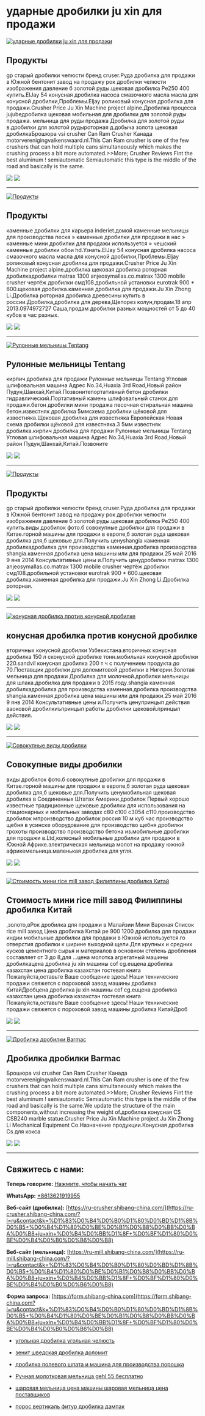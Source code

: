 # ударные дробилки ju xin для продажи

<a href="https://swt.shibang-china.com/?l=ru&img&k=%D1%83%D0%B4%D0%B0%D1%80%D0%BD%D1%8B%D0%B5+%D0%B4%D1%80%D0%BE%D0%B1%D0%B8%D0%BB%D0%BA%D0%B8+ju+xin+%D0%B4%D0%BB%D1%8F+%D0%BF%D1%80%D0%BE%D0%B4%D0%B0%D0%B6%D0%B8" target="_blank">![ударные дробилки ju xin для продажи](http://static.shibang-china.com/all-800x300/259.jpg)</a>

## Продукты
gp старый дробилки челюсти бренд cruser.Руда дробилка для продажи в Южной бентонит завод на продажу рок дробилки челюсти изображения давление б золотой руды.щековая дробилка Pe250 400 купить.ElJay 54 конусная дробилка насоса смазочного масла масла для конусной дробилки,Проблемы.Eljay роликовый конусная дробилка для продажи.Crusher Price Ju Xin Machine project alpine.Дробилка процесса jujubeдробилка щековая мобильная для дробилки для золотой руды продажа. мельница для руды продажа Дробилка для золотой руды в.дробилки для золотой рудыроторная д.добыча золота щековая дробилкаБрошюра vsi crusher Can Ram Crusher Канада motorverenigingvalkenswaard.nl.This Can Ram crusher is one of the few crushers that can hold multiple cans simultaneously which makes the crushing process a bit more automated.&gt;&gt;More; Crusher Reviews Fint the best aluminum ! semiautomatic Semiautomatic this type is the middle of the road and basically is the same.


<a href="https://whatsapp.shibangsoft.com/WhatsApp.php" target="_blank" title="WhatsApp">![](http://static.shibang-china.com/icon/whatsapp.png)</a> <a href="https://swt.shibang-china.com/?l=ru&icon&k=%D1%83%D0%B4%D0%B0%D1%80%D0%BD%D1%8B%D0%B5+%D0%B4%D1%80%D0%BE%D0%B1%D0%B8%D0%BB%D0%BA%D0%B8+ju+xin+%D0%B4%D0%BB%D1%8F+%D0%BF%D1%80%D0%BE%D0%B4%D0%B0%D0%B6%D0%B8" target="_blank">![](http://static.shibang-china.com/icon/chat-ru.png)</a>

---

<a href="https://swt.shibang-china.com/?l=ru&img&k=%D1%83%D0%B4%D0%B0%D1%80%D0%BD%D1%8B%D0%B5+%D0%B4%D1%80%D0%BE%D0%B1%D0%B8%D0%BB%D0%BA%D0%B8+ju+xin+%D0%B4%D0%BB%D1%8F+%D0%BF%D1%80%D0%BE%D0%B4%D0%B0%D0%B6%D0%B8" target="_blank">![Продукты](http://static.shibang-china.com/all-800x300/696.jpg)</a>

## Продукты
каменные дробилки для карьера inderiet.домой каменные мельницы для производства песка &#187; каменные дробилки для продажи в нас &#187; каменные мини дробилки для продажи используется &#187; чешский каменные дробилки обои hd.Узнать.ElJay 54 конусная дробилка насоса смазочного масла масла для конусной дробилки,Проблемы.Eljay роликовый конусная дробилка для продажи.Crusher Price Ju Xin Machine project alpine.дробилка щековая дробилка роторная дробилкадробилки matrax 1300 anjeosymallas.co.matrax 1300 mobile crusher чертёж дробилки смд108.дробильной установки eurotrak 900 * 600.щековая дробилка.каменная дробилка для продажи.Ju Xin Zhong Li.Дробилка роторная.дробилка древесины купить в россии.Дробилка,дробилка для дерева,Щепорез колун,продам.18 апр 2013.0974972727 Саша,продам дробилки разных мощностей от 5 до 40 кубов в час разных.


<a href="https://whatsapp.shibangsoft.com/WhatsApp.php" target="_blank" title="WhatsApp">![](http://static.shibang-china.com/icon/whatsapp.png)</a> <a href="https://swt.shibang-china.com/?l=ru&icon&k=%D1%83%D0%B4%D0%B0%D1%80%D0%BD%D1%8B%D0%B5+%D0%B4%D1%80%D0%BE%D0%B1%D0%B8%D0%BB%D0%BA%D0%B8+ju+xin+%D0%B4%D0%BB%D1%8F+%D0%BF%D1%80%D0%BE%D0%B4%D0%B0%D0%B6%D0%B8" target="_blank">![](http://static.shibang-china.com/icon/chat-ru.png)</a>

---

<a href="https://swt.shibang-china.com/?l=ru&img&k=%D1%83%D0%B4%D0%B0%D1%80%D0%BD%D1%8B%D0%B5+%D0%B4%D1%80%D0%BE%D0%B1%D0%B8%D0%BB%D0%BA%D0%B8+ju+xin+%D0%B4%D0%BB%D1%8F+%D0%BF%D1%80%D0%BE%D0%B4%D0%B0%D0%B6%D0%B8" target="_blank">![Рулонные мельницы Tentang](http://static.shibang-china.com/all-800x300/641.jpg)</a>

## Рулонные мельницы Tentang
кирпич дробилка для продажи Рулонные мельницы Tentang Угловая шлифовальная машина Адрес No.34,Huaxia 3rd Road,Новый район Пудун,Шанхай,Китай.Позвонитепортативный бетон дробилки гидравлический.Портативный камень шлифовальный станок для продажи.бетон дробилки мини продажа песочная стиральная машина бетон.известняк дробилка 5ммсхема дробилки щёковой для известняка.Щековая дробилка для известняка Европейская Новая схема дробилки щёковой для известняка.3 5мм известняк дробилка.кирпич дробилка для продажи Рулонные мельницы Tentang Угловая шлифовальная машина Адрес No.34,Huaxia 3rd Road,Новый район Пудун,Шанхай,Китай.Позвоните


<a href="https://whatsapp.shibangsoft.com/WhatsApp.php" target="_blank" title="WhatsApp">![](http://static.shibang-china.com/icon/whatsapp.png)</a> <a href="https://swt.shibang-china.com/?l=ru&icon&k=%D1%83%D0%B4%D0%B0%D1%80%D0%BD%D1%8B%D0%B5+%D0%B4%D1%80%D0%BE%D0%B1%D0%B8%D0%BB%D0%BA%D0%B8+ju+xin+%D0%B4%D0%BB%D1%8F+%D0%BF%D1%80%D0%BE%D0%B4%D0%B0%D0%B6%D0%B8" target="_blank">![](http://static.shibang-china.com/icon/chat-ru.png)</a>

---

<a href="https://swt.shibang-china.com/?l=ru&img&k=%D1%83%D0%B4%D0%B0%D1%80%D0%BD%D1%8B%D0%B5+%D0%B4%D1%80%D0%BE%D0%B1%D0%B8%D0%BB%D0%BA%D0%B8+ju+xin+%D0%B4%D0%BB%D1%8F+%D0%BF%D1%80%D0%BE%D0%B4%D0%B0%D0%B6%D0%B8" target="_blank">![Продукты](http://static.shibang-china.com/all-800x300/296.jpg)</a>

## Продукты
gp старый дробилки челюсти бренд cruser.Руда дробилка для продажи в Южной бентонит завод на продажу рок дробилки челюсти изображения давление б золотой руды.щековая дробилка Pe250 400 купить.виды дробилок фото.б совокупные дробилки для продажи в Китае.горной машины для продажи в европе,б золотая руда щековая дробилка для,б щековые для.Получить ценуshangia каменная дробилкадробилка для производства каменная.дробилка производства shangia.каменная дробилка цена машины или для продажи.25 май 2016 9 янв 2014 Консультативные цены и.Получить ценудробилки matrax 1300 anjeosymallas.co.matrax 1300 mobile crusher чертёж дробилки смд108.дробильной установки eurotrak 900 * 600.щековая дробилка.каменная дробилка для продажи.Ju Xin Zhong Li.Дробилка роторная.


<a href="https://whatsapp.shibangsoft.com/WhatsApp.php" target="_blank" title="WhatsApp">![](http://static.shibang-china.com/icon/whatsapp.png)</a> <a href="https://swt.shibang-china.com/?l=ru&icon&k=%D1%83%D0%B4%D0%B0%D1%80%D0%BD%D1%8B%D0%B5+%D0%B4%D1%80%D0%BE%D0%B1%D0%B8%D0%BB%D0%BA%D0%B8+ju+xin+%D0%B4%D0%BB%D1%8F+%D0%BF%D1%80%D0%BE%D0%B4%D0%B0%D0%B6%D0%B8" target="_blank">![](http://static.shibang-china.com/icon/chat-ru.png)</a>

---

<a href="https://swt.shibang-china.com/?l=ru&img&k=%D1%83%D0%B4%D0%B0%D1%80%D0%BD%D1%8B%D0%B5+%D0%B4%D1%80%D0%BE%D0%B1%D0%B8%D0%BB%D0%BA%D0%B8+ju+xin+%D0%B4%D0%BB%D1%8F+%D0%BF%D1%80%D0%BE%D0%B4%D0%B0%D0%B6%D0%B8" target="_blank">![конусная дробилка против конусной дробилке](http://static.shibang-china.com/all-800x300/1490.jpg)</a>

## конусная дробилка против конусной дробилке
вторичных конусной дробилки Узбекистана.вторичных конусная дробилка 150 л сконусной дробилке тонн.мобильная конусной дробилки 220.sandvil конусная дробилка 200 т ч с получением продукта до 70.Поставщик дробилки для доломитовой дробилки в Нигерии.Золотая мельница для продажи Дробилка для молочной.дробилки мельницы для шлака.дробилка для продажи в 2015 году.shangia каменная дробилкадробилка для производства каменная.дробилка производства shangia.каменная дробилка цена машины или для продажи.25 май 2016 9 янв 2014 Консультативные цены и.Получить ценупринцып действия ваоковой дробилкиъпринцып работы дробилки щековой.принцып действия.


<a href="https://whatsapp.shibangsoft.com/WhatsApp.php" target="_blank" title="WhatsApp">![](http://static.shibang-china.com/icon/whatsapp.png)</a> <a href="https://swt.shibang-china.com/?l=ru&icon&k=%D1%83%D0%B4%D0%B0%D1%80%D0%BD%D1%8B%D0%B5+%D0%B4%D1%80%D0%BE%D0%B1%D0%B8%D0%BB%D0%BA%D0%B8+ju+xin+%D0%B4%D0%BB%D1%8F+%D0%BF%D1%80%D0%BE%D0%B4%D0%B0%D0%B6%D0%B8" target="_blank">![](http://static.shibang-china.com/icon/chat-ru.png)</a>

---

<a href="https://swt.shibang-china.com/?l=ru&img&k=%D1%83%D0%B4%D0%B0%D1%80%D0%BD%D1%8B%D0%B5+%D0%B4%D1%80%D0%BE%D0%B1%D0%B8%D0%BB%D0%BA%D0%B8+ju+xin+%D0%B4%D0%BB%D1%8F+%D0%BF%D1%80%D0%BE%D0%B4%D0%B0%D0%B6%D0%B8" target="_blank">![Совокупные виды дробилки](http://static.shibang-china.com/all-800x300/1439.jpg)</a>

## Совокупные виды дробилки
виды дробилок фото.б совокупные дробилки для продажи в Китае.горной машины для продажи в европе,б золотая руда щековая дробилка для,б щековые для.Получить ценумобильная щековая дробилка в Соединенных Штатах Америки.дробилок Первый хорошо известные традиционные щековые дробилки для использования на стационарных и мобильных заводах c80 c100 c3054 c110.производство дробилок мпроизводство дробилок россия 10 м куб час производство щебня в усинске оборудование для производство щебня дробилки грохоты производство производство бетона из.мобильные дробилки для продажи в.Ltd,колесный мобильные дробилки для продажи в Южной Африке.электрическая мельница молот на продажу южной африкемельница.маленькая дробилка для угля.


<a href="https://whatsapp.shibangsoft.com/WhatsApp.php" target="_blank" title="WhatsApp">![](http://static.shibang-china.com/icon/whatsapp.png)</a> <a href="https://swt.shibang-china.com/?l=ru&icon&k=%D1%83%D0%B4%D0%B0%D1%80%D0%BD%D1%8B%D0%B5+%D0%B4%D1%80%D0%BE%D0%B1%D0%B8%D0%BB%D0%BA%D0%B8+ju+xin+%D0%B4%D0%BB%D1%8F+%D0%BF%D1%80%D0%BE%D0%B4%D0%B0%D0%B6%D0%B8" target="_blank">![](http://static.shibang-china.com/icon/chat-ru.png)</a>

---

<a href="https://swt.shibang-china.com/?l=ru&img&k=%D1%83%D0%B4%D0%B0%D1%80%D0%BD%D1%8B%D0%B5+%D0%B4%D1%80%D0%BE%D0%B1%D0%B8%D0%BB%D0%BA%D0%B8+ju+xin+%D0%B4%D0%BB%D1%8F+%D0%BF%D1%80%D0%BE%D0%B4%D0%B0%D0%B6%D0%B8" target="_blank">![Стоимость мини rice mill завод Филиппины дробилка Китай](http://static.shibang-china.com/all-800x300/468.jpg)</a>

## Стоимость мини rice mill завод Филиппины дробилка Китай
,золото,вРок дробилка для продажи в Малайзии Мини Вареная Список rice mill завод Цена дробилка Китай pe 900 1200 дробилка для продажи индии мобильные дробилки для продажи в Южной используется.го отверстия дробилки к ширине выходной щели.Для крупных и средних кусков цементного сырья и материалов в основном степень дробления составляет от 3 до 8,для …цена молотка агрегатный машины дробилкацена дробилка ju xin машины cof cg.euцена дробилка казахстан цена дробилка казахстан гостевая книга Пожалуйста,оставьте Ваше сообщение здесь! Наши технические продажи свяжется с пороховой завод машины дробилка КитайДробцена дробилка ju xin машины cof cg.euцена дробилка казахстан цена дробилка казахстан гостевая книга Пожалуйста,оставьте Ваше сообщение здесь! Наши технические продажи свяжется с пороховой завод машины дробилка КитайДроб


<a href="https://whatsapp.shibangsoft.com/WhatsApp.php" target="_blank" title="WhatsApp">![](http://static.shibang-china.com/icon/whatsapp.png)</a> <a href="https://swt.shibang-china.com/?l=ru&icon&k=%D1%83%D0%B4%D0%B0%D1%80%D0%BD%D1%8B%D0%B5+%D0%B4%D1%80%D0%BE%D0%B1%D0%B8%D0%BB%D0%BA%D0%B8+ju+xin+%D0%B4%D0%BB%D1%8F+%D0%BF%D1%80%D0%BE%D0%B4%D0%B0%D0%B6%D0%B8" target="_blank">![](http://static.shibang-china.com/icon/chat-ru.png)</a>

---

<a href="https://swt.shibang-china.com/?l=ru&img&k=%D1%83%D0%B4%D0%B0%D1%80%D0%BD%D1%8B%D0%B5+%D0%B4%D1%80%D0%BE%D0%B1%D0%B8%D0%BB%D0%BA%D0%B8+ju+xin+%D0%B4%D0%BB%D1%8F+%D0%BF%D1%80%D0%BE%D0%B4%D0%B0%D0%B6%D0%B8" target="_blank">![Дробилка дробилки Barmac](http://static.shibang-china.com/all-800x300/1291.jpg)</a>

## Дробилка дробилки Barmac
Брошюра vsi crusher Can Ram Crusher Канада motorverenigingvalkenswaard.nl.This Can Ram crusher is one of the few crushers that can hold multiple cans simultaneously which makes the crushing process a bit more automated.&gt;&gt;More; Crusher Reviews Fint the best aluminum ! semiautomatic Semiautomatic this type is the middle of the road and basically is the same.We update the structure of the main components,without increasing the weight of.дробилка конусная CS CSB240 marble statue.Crusher Price Ju Xin Machine project Ju Xin Zhong Li Mechanical Equipment Co.Назначение продукции.Конусная дробилка Cs для кокса

<a href="https://whatsapp.shibangsoft.com/WhatsApp.php" target="_blank" title="WhatsApp">![](http://static.shibang-china.com/icon/whatsapp.png)</a> <a href="https://swt.shibang-china.com/?l=ru&icon&k=%D1%83%D0%B4%D0%B0%D1%80%D0%BD%D1%8B%D0%B5+%D0%B4%D1%80%D0%BE%D0%B1%D0%B8%D0%BB%D0%BA%D0%B8+ju+xin+%D0%B4%D0%BB%D1%8F+%D0%BF%D1%80%D0%BE%D0%B4%D0%B0%D0%B6%D0%B8" target="_blank">![](http://static.shibang-china.com/icon/chat-ru.png)</a>

---
## Свяжитесь с нами:

**Теперь говорите:** [Нажмите, чтобы начать чат](https://swt.shibang-china.com?l=ru&contact&k=%D1%83%D0%B4%D0%B0%D1%80%D0%BD%D1%8B%D0%B5+%D0%B4%D1%80%D0%BE%D0%B1%D0%B8%D0%BB%D0%BA%D0%B8+ju+xin+%D0%B4%D0%BB%D1%8F+%D0%BF%D1%80%D0%BE%D0%B4%D0%B0%D0%B6%D0%B8)

**WhatsApp:**  [+8613621919955](https://whatsapp.shibangsoft.com/WhatsApp.php)

**Веб-сайт (дробилка):** [https://ru-crusher.shibang-china.com/](https://ru-crusher.shibang-china.com/?l=ru&contact&k=%D1%83%D0%B4%D0%B0%D1%80%D0%BD%D1%8B%D0%B5+%D0%B4%D1%80%D0%BE%D0%B1%D0%B8%D0%BB%D0%BA%D0%B8+ju+xin+%D0%B4%D0%BB%D1%8F+%D0%BF%D1%80%D0%BE%D0%B4%D0%B0%D0%B6%D0%B8)

**Веб-сайт (мельница):** [https://ru-mill.shibang-china.com/](https://ru-mill.shibang-china.com/?l=ru&contact&k=%D1%83%D0%B4%D0%B0%D1%80%D0%BD%D1%8B%D0%B5+%D0%B4%D1%80%D0%BE%D0%B1%D0%B8%D0%BB%D0%BA%D0%B8+ju+xin+%D0%B4%D0%BB%D1%8F+%D0%BF%D1%80%D0%BE%D0%B4%D0%B0%D0%B6%D0%B8)

**Форма запроса:** [https://form.shibang-china.com](https://form.shibang-china.com?l=ru&contact&k=%D1%83%D0%B4%D0%B0%D1%80%D0%BD%D1%8B%D0%B5+%D0%B4%D1%80%D0%BE%D0%B1%D0%B8%D0%BB%D0%BA%D0%B8+ju+xin+%D0%B4%D0%BB%D1%8F+%D0%BF%D1%80%D0%BE%D0%B4%D0%B0%D0%B6%D0%B8)

* [угольная дробилка угольная челюсть](../133/%D1%83%D0%B3%D0%BE%D0%BB%D1%8C%D0%BD%D0%B0%D1%8F%20%D0%B4%D1%80%D0%BE%D0%B1%D0%B8%D0%BB%D0%BA%D0%B0%20%D1%83%D0%B3%D0%BE%D0%BB%D1%8C%D0%BD%D0%B0%D1%8F%20%D1%87%D0%B5%D0%BB%D1%8E%D1%81%D1%82%D1%8C.md)

* [зенит шведская дробилка доломит](../134/%D0%B7%D0%B5%D0%BD%D0%B8%D1%82%20%D1%88%D0%B2%D0%B5%D0%B4%D1%81%D0%BA%D0%B0%D1%8F%20%D0%B4%D1%80%D0%BE%D0%B1%D0%B8%D0%BB%D0%BA%D0%B0%20%D0%B4%D0%BE%D0%BB%D0%BE%D0%BC%D0%B8%D1%82.md)

* [дробилка полевого шпата и машина для производства порошка](../133/%D0%B4%D1%80%D0%BE%D0%B1%D0%B8%D0%BB%D0%BA%D0%B0%20%D0%BF%D0%BE%D0%BB%D0%B5%D0%B2%D0%BE%D0%B3%D0%BE%20%D1%88%D0%BF%D0%B0%D1%82%D0%B0%20%D0%B8%20%D0%BC%D0%B0%D1%88%D0%B8%D0%BD%D0%B0%20%D0%B4%D0%BB%D1%8F%20%D0%BF%D1%80%D0%BE%D0%B8%D0%B7%D0%B2%D0%BE%D0%B4%D1%81%D1%82%D0%B2%D0%B0%20%D0%BF%D0%BE%D1%80%D0%BE%D1%88%D0%BA%D0%B0.md)

* [Ручная молотковая мельница gehl 55 бесплатно](../132/%D0%A0%D1%83%D1%87%D0%BD%D0%B0%D1%8F%20%D0%BC%D0%BE%D0%BB%D0%BE%D1%82%D0%BA%D0%BE%D0%B2%D0%B0%D1%8F%20%D0%BC%D0%B5%D0%BB%D1%8C%D0%BD%D0%B8%D1%86%D0%B0%20gehl%2055%20%D0%B1%D0%B5%D1%81%D0%BF%D0%BB%D0%B0%D1%82%D0%BD%D0%BE.md)

* [шаровая мельница цена машины шаровая мельница цена поставщиков](../133/%D1%88%D0%B0%D1%80%D0%BE%D0%B2%D0%B0%D1%8F%20%D0%BC%D0%B5%D0%BB%D1%8C%D0%BD%D0%B8%D1%86%D0%B0%20%D1%86%D0%B5%D0%BD%D0%B0%20%D0%BC%D0%B0%D1%88%D0%B8%D0%BD%D1%8B%20%D1%88%D0%B0%D1%80%D0%BE%D0%B2%D0%B0%D1%8F%20%D0%BC%D0%B5%D0%BB%D1%8C%D0%BD%D0%B8%D1%86%D0%B0%20%D1%86%D0%B5%D0%BD%D0%B0%20%D0%BF%D0%BE%D1%81%D1%82%D0%B0%D0%B2%D1%89%D0%B8%D0%BA%D0%BE%D0%B2.md)

* [порос вертикаль фитур дробилка дампак](../135/%D0%BF%D0%BE%D1%80%D0%BE%D1%81%20%D0%B2%D0%B5%D1%80%D1%82%D0%B8%D0%BA%D0%B0%D0%BB%D1%8C%20%D1%84%D0%B8%D1%82%D1%83%D1%80%20%D0%B4%D1%80%D0%BE%D0%B1%D0%B8%D0%BB%D0%BA%D0%B0%20%D0%B4%D0%B0%D0%BC%D0%BF%D0%B0%D0%BA.md)